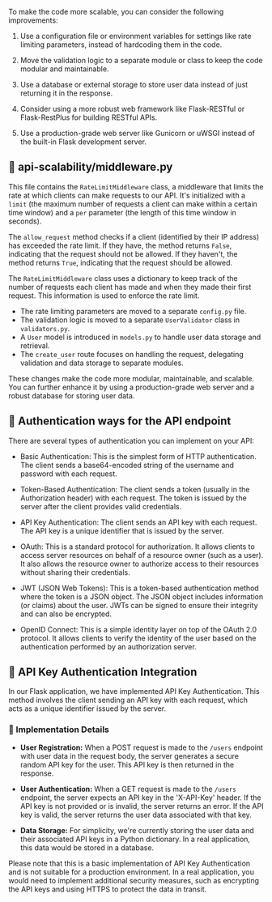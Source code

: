 To make the code more scalable, you can consider the following improvements:

1. Use a configuration file or environment variables for settings like rate limiting parameters, instead of hardcoding them in the code.

2. Move the validation logic to a separate module or class to keep the code modular and maintainable.

3. Use a database or external storage to store user data instead of just returning it in the response.

4. Consider using a more robust web framework like Flask-RESTful or Flask-RestPlus for building RESTful APIs.

5. Use a production-grade web server like Gunicorn or uWSGI instead of the built-in Flask development server.

## 📁 api-scalability/middleware.py

This file contains the `RateLimitMiddleware` class, a middleware that limits the rate at which clients can make requests to our API. It's initialized with a `limit` (the maximum number of requests a client can make within a certain time window) and a `per` parameter (the length of this time window in seconds).

The `allow_request` method checks if a client (identified by their IP address) has exceeded the rate limit. If they have, the method returns `False`, indicating that the request should not be allowed. If they haven't, the method returns `True`, indicating that the request should be allowed.

The `RateLimitMiddleware` class uses a dictionary to keep track of the number of requests each client has made and when they made their first request. This information is used to enforce the rate limit.

- The rate limiting parameters are moved to a separate `config.py` file.
- The validation logic is moved to a separate `UserValidator` class in `validators.py`.
- A `User` model is introduced in `models.py` to handle user data storage and retrieval.
- The `create_user` route focuses on handling the request, delegating validation and data storage to separate modules.

These changes make the code more modular, maintainable, and scalable. You can further enhance it by using a production-grade web server and a robust database for storing user data.

## 🔐 Authentication ways for the API endpoint

There are several types of authentication you can implement on your API:

- Basic Authentication: This is the simplest form of HTTP authentication. The client sends a base64-encoded string of the username and password with each request.

- Token-Based Authentication: The client sends a token (usually in the Authorization header) with each request. The token is issued by the server after the client provides valid credentials.

- API Key Authentication: The client sends an API key with each request. The API key is a unique identifier that is issued by the server.

- OAuth: This is a standard protocol for authorization. It allows clients to access server resources on behalf of a resource owner (such as a user). It also allows the resource owner to authorize access to their resources without sharing their credentials.

- JWT (JSON Web Tokens): This is a token-based authentication method where the token is a JSON object. The JSON object includes information (or claims) about the user. JWTs can be signed to ensure their integrity and can also be encrypted.

- OpenID Connect: This is a simple identity layer on top of the OAuth 2.0 protocol. It allows clients to verify the identity of the user based on the authentication performed by an authorization server.

## 🔐 API Key Authentication Integration

In our Flask application, we have implemented API Key Authentication. This method involves the client sending an API key with each request, which acts as a unique identifier issued by the server.

### 🚀 Implementation Details

- **User Registration:** When a POST request is made to the `/users` endpoint with user data in the request body, the server generates a secure random API key for the user. This API key is then returned in the response.

- **User Authentication:** When a GET request is made to the `/users` endpoint, the server expects an API key in the 'X-API-Key' header. If the API key is not provided or is invalid, the server returns an error. If the API key is valid, the server returns the user data associated with that key.

- **Data Storage:** For simplicity, we're currently storing the user data and their associated API keys in a Python dictionary. In a real application, this data would be stored in a database.

Please note that this is a basic implementation of API Key Authentication and is not suitable for a production environment. In a real application, you would need to implement additional security measures, such as encrypting the API keys and using HTTPS to protect the data in transit.

